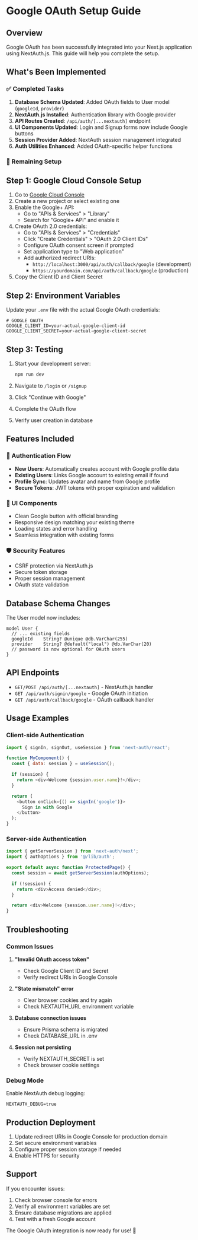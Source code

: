 # Google OAuth Setup Guide

## Overview
Google OAuth has been successfully integrated into your Next.js application using NextAuth.js. This guide will help you complete the setup.

## What's Been Implemented

### ✅ Completed Tasks
1. **Database Schema Updated**: Added OAuth fields to User model (`googleId`, `provider`)
2. **NextAuth.js Installed**: Authentication library with Google provider
3. **API Routes Created**: `/api/auth/[...nextauth]` endpoint
4. **UI Components Updated**: Login and Signup forms now include Google buttons
5. **Session Provider Added**: NextAuth session management integrated
6. **Auth Utilities Enhanced**: Added OAuth-specific helper functions

### 🔧 Remaining Setup

## Step 1: Google Cloud Console Setup

1. Go to [Google Cloud Console](https://console.cloud.google.com/)
2. Create a new project or select existing one
3. Enable the Google+ API:
   - Go to "APIs & Services" > "Library"
   - Search for "Google+ API" and enable it
4. Create OAuth 2.0 credentials:
   - Go to "APIs & Services" > "Credentials"
   - Click "Create Credentials" > "OAuth 2.0 Client IDs"
   - Configure OAuth consent screen if prompted
   - Set application type to "Web application"
   - Add authorized redirect URIs:
     - `http://localhost:3000/api/auth/callback/google` (development)
     - `https://yourdomain.com/api/auth/callback/google` (production)
5. Copy the Client ID and Client Secret

## Step 2: Environment Variables

Update your `.env` file with the actual Google OAuth credentials:

```env
# GOOGLE OAUTH
GOOGLE_CLIENT_ID=your-actual-google-client-id
GOOGLE_CLIENT_SECRET=your-actual-google-client-secret
```

## Step 3: Testing

1. Start your development server:
   ```bash
   npm run dev
   ```

2. Navigate to `/login` or `/signup`
3. Click "Continue with Google"
4. Complete the OAuth flow
5. Verify user creation in database

## Features Included

### 🔐 Authentication Flow
- **New Users**: Automatically creates account with Google profile data
- **Existing Users**: Links Google account to existing email if found
- **Profile Sync**: Updates avatar and name from Google profile
- **Secure Tokens**: JWT tokens with proper expiration and validation

### 🎨 UI Components
- Clean Google button with official branding
- Responsive design matching your existing theme
- Loading states and error handling
- Seamless integration with existing forms

### 🛡️ Security Features
- CSRF protection via NextAuth.js
- Secure token storage
- Proper session management
- OAuth state validation

## Database Schema Changes

The User model now includes:
```prisma
model User {
  // ... existing fields
  googleId    String? @unique @db.VarChar(255)
  provider    String? @default("local") @db.VarChar(20)
  // password is now optional for OAuth users
}
```

## API Endpoints

- `GET/POST /api/auth/[...nextauth]` - NextAuth.js handler
- `GET /api/auth/signin/google` - Google OAuth initiation
- `GET /api/auth/callback/google` - OAuth callback handler

## Usage Examples

### Client-side Authentication
```javascript
import { signIn, signOut, useSession } from 'next-auth/react';

function MyComponent() {
  const { data: session } = useSession();

  if (session) {
    return <div>Welcome {session.user.name}!</div>;
  }

  return (
    <button onClick={() => signIn('google')}>
      Sign in with Google
    </button>
  );
}
```

### Server-side Authentication
```javascript
import { getServerSession } from 'next-auth/next';
import { authOptions } from '@/lib/auth';

export default async function ProtectedPage() {
  const session = await getServerSession(authOptions);

  if (!session) {
    return <div>Access denied</div>;
  }

  return <div>Welcome {session.user.name}!</div>;
}
```

## Troubleshooting

### Common Issues

1. **"Invalid OAuth access token"**
   - Check Google Client ID and Secret
   - Verify redirect URIs in Google Console

2. **"State mismatch" error**
   - Clear browser cookies and try again
   - Check NEXTAUTH_URL environment variable

3. **Database connection issues**
   - Ensure Prisma schema is migrated
   - Check DATABASE_URL in .env

4. **Session not persisting**
   - Verify NEXTAUTH_SECRET is set
   - Check browser cookie settings

### Debug Mode
Enable NextAuth debug logging:
```env
NEXTAUTH_DEBUG=true
```

## Production Deployment

1. Update redirect URIs in Google Console for production domain
2. Set secure environment variables
3. Configure proper session storage if needed
4. Enable HTTPS for security

## Support

If you encounter issues:
1. Check browser console for errors
2. Verify all environment variables are set
3. Ensure database migrations are applied
4. Test with a fresh Google account

The Google OAuth integration is now ready for use! 🚀